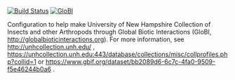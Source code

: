 [![Build Status](https://travis-ci.com/globalbioticinteractions/unhc.svg)](https://travis-ci.com/globalbioticinteractions/unhc) [![GloBI](http://api.globalbioticinteractions.org/interaction.svg?accordingTo=globi:globalbioticinteractions/unhc)](http://globalbioticinteractions.org/?accordingTo=globi:globalbioticinteractions/unhc) 

Configuration to help make University of New Hampshire Collection of Insects and other Arthropods through Global Biotic Interactions (GloBI, http://globalbioticinteractions.org). For more information, see http://unhcollection.unh.edu/ , https://unhcollection.unh.edu:443/database/collections/misc/collprofiles.php?collid=1 or https://www.gbif.org/dataset/bb2089d6-6c7c-4fa0-9509-f5e46244b0a6 .

